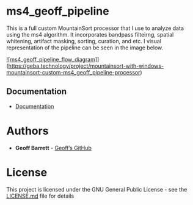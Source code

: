 # ms4_geoff_pipeline
This is a full custom MountainSort processor that I use to analyze data using the ms4 algorithm. It incorporates bandpass filteirng, spatial whitening, artifact masking, sorting, curation, and etc. I visual representation of the pipeline can be seen in the image below.

[![ms4_geoff_pipeline_flow_diagram]](https://s3.amazonaws.com/geba/media/django-summernote/2019-05-14/ms4_geoff_pipeline_diagram.PNG)](https://geba.technology/project/mountainsort-with-windows-mountainsort-custom-ms4_geoff_pipeline-processor)

## Documentation

- [Documentation](https://geba.technology/project/mountainsort-with-windows-mountainsort-custom-ms4_geoff_pipeline-processor)

# Authors

* **Geoff Barrett** - [Geoff’s GitHub](https://github.com/GeoffBarrett)

# License

This project is licensed under the GNU  General  Public  License - see the [LICENSE.md](../master/LICENSE) file for details

